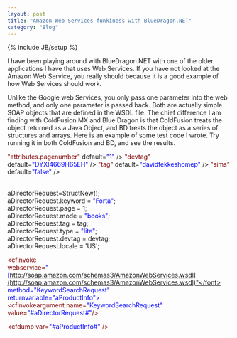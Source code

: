 ```yaml
---
layout: post
title: "Amazon Web Services funkiness with BlueDragon.NET"
category: "Blog"
---
```

{% include JB/setup %}

I have been playing around with BlueDragon.NET with one of the older applications I have that uses Web Services. If you have not looked at the Amazon Web Service, you really should because it is a good example of how Web Services should work.

Unlike the Google web Services, you only pass one parameter into the web method, and only one parameter is passed back. Both are actually simple SOAP objects that are defined in the WSDL file. The chief difference I am finding with ColdFusion MX and Blue Dragon is that ColdFusion treats the object returned as a Java Object, and BD treats the object as a series of structures and arrays. Here is an example of some test code I wrote. Try running it in both ColdFusion and BD, and see the results.

<div class="code"><font color="MAROON"><cfparam name=<font color="BLUE">"attributes.pagenumber"</font> default=<font color="BLUE">"1"</font> /></font>  
 <font color="MAROON"><cfparam name=<font color="BLUE">"devtag"</font> default=<font color="BLUE">"DYXI4669H65EH"</font> /></font>  
 <font color="MAROON"><cfparam name=<font color="BLUE">"tag"</font> default=<font color="BLUE">"davidfekkeshomep"</font> /></font>  
 <font color="MAROON"><cfparam name=<font color="BLUE">"sims"</font> default=<font color="BLUE">"false"</font> /></font>  

 <font color="MAROON"><cfscript></font>  
 aDirectorRequest=StructNew();  
 aDirectorRequest.keyword = <font color="BLUE">"Forta"</font>;  
 aDirectorRequest.page = 1;  
 aDirectorRequest.mode = <font color="BLUE">"books"</font>;  
 aDirectorRequest.tag = tag;  
 aDirectorRequest.type = <font color="BLUE">"lite"</font>;  
 aDirectorRequest.devtag = devtag;  
 aDirectorRequest.locale = 'US';  
 <font color="MAROON"></cfscript></font>  

 <font color="MAROON"><cfinvoke   
 webservice=<font color="BLUE">"[http://soap.amazon.com/schemas3/AmazonWebServices.wsdl](http://soap.amazon.com/schemas3/AmazonWebServices.wsdl)"</font>  
 method=<font color="BLUE">"KeywordSearchRequest"</font>  
 returnvariable=<font color="BLUE">"aProductInfo"</font>></font>  
 <font color="MAROON"><cfinvokeargument name=<font color="BLUE">"KeywordSearchRequest"</font> value=<font color="BLUE">"#aDirectorRequest#"</font>/></font>  
 <font color="MAROON"></cfinvoke></font>  

 <font color="MAROON"><cfdump var=<font color="BLUE">"#aProductInfo#"</font> /></font></div>